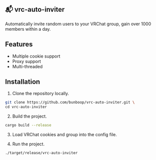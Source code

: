 ## 📬 vrc-auto-inviter

Automatically invite random users to your VRChat group, gain over 1000 members within a day.

## Features

* Multiple cookie support
* Proxy support
* Multi-threaded

## Installation

1. Clone the repository locally.

```sh
git clone https://github.com/bunboop/vrc-auto-inviter.git \
cd vrc-auto-inviter
```

2. Build the project.

```sh
cargo build --release
```

3. Load VRChat cookies and group into the config file.

4. Run the project.

```sh
./target/release/vrc-auto-inviter
```
